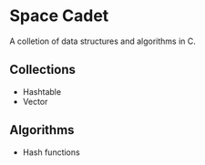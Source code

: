 # Space Cadet

A colletion of data structures and algorithms in C.

## Collections

* Hashtable
* Vector

## Algorithms

* Hash functions

